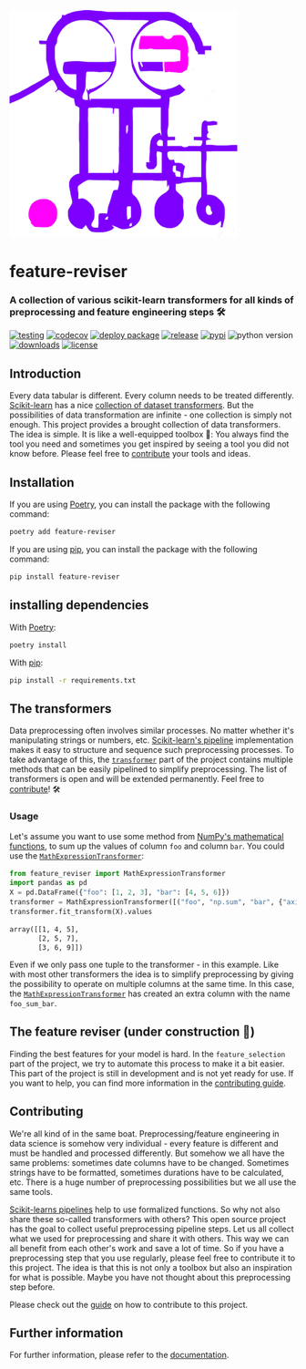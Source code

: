 ![The machine](https://raw.githubusercontent.com/chrislemke/feature-reviser/master/docs/assets/images/image.png)

# feature-reviser
### A collection of various scikit-learn transformers for all kinds of preprocessing and feature engineering steps 🛠

[![testing](https://github.com/chrislemke/feature-reviser/actions/workflows/testing.yml/badge.svg?branch=main)](https://github.com/chrislemke/feature-reviser/actions/workflows/testing.yml)
[![codecov](https://codecov.io/github/chrislemke/feature-reviser/branch/main/graph/badge.svg?token=LJLXQXX6M8)](https://codecov.io/github/chrislemke/feature-reviser)
[![deploy package](https://github.com/chrislemke/feature-reviser/actions/workflows/deploy-package.yml/badge.svg)](https://github.com/chrislemke/feature-reviser/actions/workflows/deploy-package.yml)
[![release](https://img.shields.io/github/v/release/chrislemke/feature-reviser?include_prereleases)](https://github.com/chrislemke/feature-reviser/releases)
[![pypi](https://img.shields.io/pypi/v/feature-reviser)](https://pypi.org/project/feature-reviser/)
![python version](https://img.shields.io/pypi/pyversions/feature-reviser?logo=python&logoColor=yellow)
[![downloads](https://img.shields.io/pypi/dm/feature-reviser)](https://pypistats.org/packages/feature-reviser)
[![license](https://img.shields.io/github/license/chrislemke/feature-reviser)](https://github.com/chrislemke/feature-reviser/blob/main/LICENSE)
## Introduction
Every data tabular is different. Every column needs to be treated differently. [Scikit-learn](https://scikit-learn.org/stable/index.html) has a nice [collection of dataset transformers](https://scikit-learn.org/stable/data_transforms.html). But the possibilities of data transformation are infinite - one collection is simply not enough. This project provides a brought collection of data transformers. The idea is simple. It is like a well-equipped toolbox 🧰: You always find the tool you need and sometimes you get inspired by seeing a tool you did not know before. Please feel free to [contribute](https://chrislemke.github.io/feature-reviser/CONTRIBUTING/) your tools and ideas.

## Installation
If you are using [Poetry](https://python-poetry.org/), you can install the package with the following command:
```bash
poetry add feature-reviser
```
If you are using [pip](https://pypi.org/project/pip/), you can install the package with the following command:
```bash
pip install feature-reviser
```

## installing dependencies
With [Poetry](https://python-poetry.org/):
```bash
poetry install
```
With [pip](https://pypi.org/project/pip/):
```bash
pip install -r requirements.txt
```

## The transformers
Data preprocessing often involves similar processes. No matter whether it's manipulating strings or numbers, etc. [Scikit-learn's pipeline](https://scikit-learn.org/stable/modules/compose.html#combining-estimators) implementation makes it easy to structure and sequence such preprocessing processes. To take advantage of this, the [`transformer`](https://github.com/chrislemke/feature-reviser/tree/main/feature_reviser/transformer) part of the project contains multiple methods that can be easily pipelined to simplify preprocessing. The list of transformers is open and will be extended permanently. Feel free to [contribute](https://chrislemke.github.io/feature-reviser/CONTRIBUTING/)! 🛠

### Usage
Let's assume you want to use some method from [NumPy's mathematical functions](https://numpy.org/doc/stable/reference/routines.math.html), to sum up the values of column `foo` and column `bar`. You could
use the [`MathExpressionTransformer`](https://chrislemke.github.io/feature-reviser/number_transformer-reference/#feature_reviser.transformer.number_transformer.MathExpressionTransformer):
```python
from feature_reviser import MathExpressionTransformer
import pandas as pd
X = pd.DataFrame({"foo": [1, 2, 3], "bar": [4, 5, 6]})
transformer = MathExpressionTransformer([("foo", "np.sum", "bar", {"axis": 0})])
transformer.fit_transform(X).values
```
```
array([[1, 4, 5],
       [2, 5, 7],
       [3, 6, 9]])
```
Even if we only pass one tuple to the transformer - in this example. Like with most other transformers the idea is to simplify preprocessing by giving the possibility to operate on multiple columns at the same time. In this case, the [`MathExpressionTransformer`](https://chrislemke.github.io/feature-reviser/number_transformer-reference/#feature_reviser.transformer.number_transformer.MathExpressionTransformer) has created an extra column with the name `foo_sum_bar`.

## The feature reviser (under construction 🚧)
Finding the best features for your model is hard. In the `feature_selection` part of the project, we try to automate this process to make it a bit easier. This part of the project is still in development and is not yet ready for use. If you want to help, you can find more information in the [contributing guide](https://chrislemke.github.io/feature-reviser/CONTRIBUTING/).

## Contributing
We're all kind of in the same boat. Preprocessing/feature engineering in data science is somehow very individual - every feature is different and must be handled and processed differently. But somehow we all have the same problems: sometimes date columns have to be changed. Sometimes strings have to be formatted, sometimes durations have to be calculated, etc. There is a huge number of preprocessing possibilities but we all use the same tools.

[Scikit-learns pipelines](https://scikit-learn.org/stable/modules/generated/sklearn.pipeline.Pipeline.html) help to use formalized functions. So why not also share these so-called transformers with others? This open source project has the goal to collect useful preprocessing pipeline steps. Let us all collect what we used for preprocessing and share it with others. This way we can all benefit from each other's work and save a lot of time. So if you have a preprocessing step that you use regularly, please feel free to contribute it to this project. The idea is that this is not only a toolbox but also an inspiration for what is possible. Maybe you have not thought about this preprocessing step before.

Please check out the [guide](https://chrislemke.github.io/feature-reviser/CONTRIBUTING/) on how to contribute to this project.

## Further information
For further information, please refer to the [documentation](https://chrislemke.github.io/feature-reviser/).
